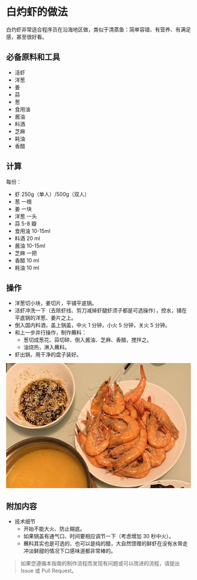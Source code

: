 # 白灼虾的做法

白灼虾非常适合程序员在沿海地区做，类似于清蒸鱼：简单容错、有营养、有满足感，甚至很好看。

## 必备原料和工具

* 活虾
* 洋葱
* 姜
* 蒜
* 葱
* 食用油
* 酱油
* 料酒
* 芝麻
* 耗油
* 香醋

## 计算

每份：

* 虾 250g（单人）/500g（双人）
* 葱 一根
* 姜 一块
* 洋葱 一头
* 蒜 5-8 瓣
* 食用油 10-15ml
* 料酒 20 ml
* 酱油 10-15ml
* 芝麻 一把
* 香醋 10 ml
* 耗油 10 ml

## 操作

- 洋葱切小块，姜切片，平铺平底锅。
- 活虾冲洗一下（去除虾线、剪刀减掉虾腿虾须子都是可选操作），控水，铺在平底锅的洋葱、姜片之上。
- 倒入国内料酒，盖上锅盖，中火 1 分钟，小火 5 分钟，关火 5 分钟。
- 和上一步并行操作，制作蘸料：
  - 葱切成葱花、蒜切碎、倒入酱油、芝麻、香醋，搅拌之。
  - 油烧热，淋入蘸料。
- 虾出锅，用干净的盘子装好。

![白灼虾](./白灼虾.webp)

## 附加内容

- 技术细节
  - 开始不能大火、防止糊底。
  - 如果锅盖有通气口、时间要相应调节一下（考虑增加 30 秒中火）。
  - 蘸料其实也是可选的、也可以是纯的醋，大自然馈赠的鲜虾在没有水带走冲淡鲜甜的情况下口感味道都非常棒的。

> 如果您遵循本指南的制作流程而发现有问题或可以改进的流程，请提出 Issue 或 Pull Request。

